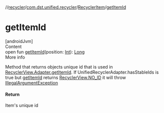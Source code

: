 //[recycler](../../../index.md)/[com.dst.unified.recycler](../index.md)/[RecyclerItem](index.md)/[getItemId](get-item-id.md)



# getItemId  
[androidJvm]  
Content  
open fun [getItemId](get-item-id.md)(position: [Int](https://kotlinlang.org/api/latest/jvm/stdlib/kotlin/-int/index.html)): [Long](https://kotlinlang.org/api/latest/jvm/stdlib/kotlin/-long/index.html)  
More info  


Method that returns objects unique id that is used in [RecyclerView.Adapter.getItemId](https://developer.android.com/reference/kotlin/androidx/recyclerview/widget/RecyclerView.Adapter.html#getItemId-kotlin.Int-). If UnifiedRecyclerAdapter.hasStableIds is true but [getItemId](get-item-id.md) returns [RecyclerView.NO_ID](https://developer.android.com/reference/kotlin/androidx/recyclerview/widget/RecyclerView.html#NO_ID--) it will throw [IllegalArgumentException](https://kotlinlang.org/api/latest/jvm/stdlib/kotlin/-illegal-argument-exception/index.html)



#### Return  


Item's unique id

  



